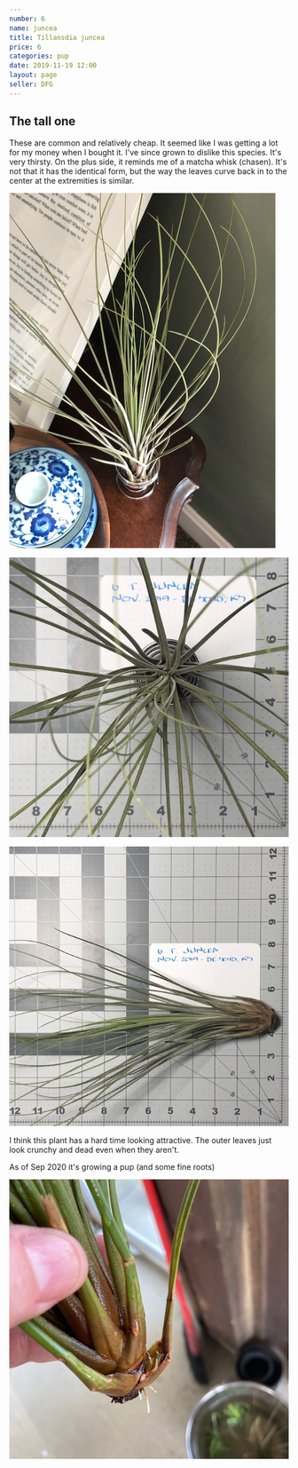 ```yaml
---
number: 6
name: juncea
title: Tillansdia juncea
price: 6
categories: pup
date: 2019-11-19 12:00
layout: page
seller: DFG
---
```

## The tall one

These are common and relatively cheap. It seemed like I was getting a lot for my money when I bought it. I've since grown to dislike this species. It's very thirsty. On the plus side, it reminds me of a matcha whisk (chasen). It's not that it has the identical form, but the way the leaves curve back in to the center at the extremities is similar.

!["Tillandsia juncea"](/i/IMG_5462.jpeg "Tillandsia juncea")

!["Tillandsia juncea"](/i/IMG_5861.jpeg "Tillandsia juncea")

!["Tillandsia juncea"](/i/IMG_5862.jpeg "Tillandsia juncea")

I think this plant has a hard time looking attractive. The outer leaves just look crunchy and dead even when they aren't.

As of Sep 2020 it's growing a pup (and some fine roots)

!["Tillandsia juncea"](/i/IMG_1014.jpeg "Tillandsia juncea")
